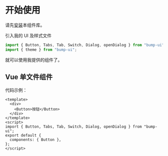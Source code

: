 # 开始使用

请先[安装](#/doc/install)本组件库。

引入我的 UI 及样式文件

```js
import { Button, Tabs, Tab, Switch, Dialog, openDialog } from "bump-ui";
import { theme } from "bump-ui";
```

就可以使用我提供的组件了。

## Vue 单文件组件

代码示例：

```vue
<template>
  <div>
    <Button>按钮</Button>
  </div>
</template>
<script>
import { Button, Tabs, Tab, Switch, Dialog, openDialog } from "bump-ui";
export default {
  components: { Button },
};
</script>
```
